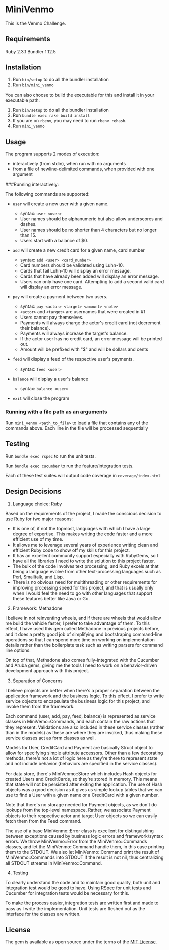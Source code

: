 # MiniVenmo

This is the Venmo Challenge.

## Requirements

Ruby 2.3.1
Bundler 1.12.5

## Installation

1. Run `bin/setup` to do all the bundler installation
2. Run `bin/mini_venmo`

You can also choose to build the executable for this and install it in your executable path:

1. Run `bin/setup` to do all the bundler installation
2. Run `bundle exec rake build install`
3. If you are on `rbenv`, you may need to run `rbenv rehash`.
4. Run `mini_venmo`

## Usage

The program supports 2 modes of execution:
* interactively (from stdin), when run with no arguments
* from a file of newline-delimited commands, when provided with one argument

###Running interactively:

The following commands are supported:

* `user` will create a new user with a given name.
  * syntax: `user <user>`
  * User names should be alphanumeric but also allow underscores and dashes.
  * User names should be no shorter than 4 characters but no longer than 15.
  * Users start with a balance of $0.

* `add` will create a new credit card for a given name, card number
  * syntax: `add <user> <card_number>`
  * Card numbers should be validated using Luhn-10.
  * Cards that fail Luhn-10 will display an error message.
  * Cards that have already been added will display an error message.
  * Users can only have one card. Attempting to add a second valid card will display an error message.

* `pay` will create a payment between two users.
  * syntax: `pay <actor> <target> <amount> <note>`
  * `<actor>` and `<target>` are usernames that were created in #1
  * Users cannot pay themselves.
  * Payments will always charge the actor's credit card (not decrement their balance).
  * Payments will always increase the target's balance.
  * If the actor user has no credit card, an error message will be printed out.
  * Amount will be prefixed with "$" and will be dollars and cents

* `feed` will display a feed of the respective user's payments.
  * syntax: `feed <user>`

* `balance` will display a user's balance
  * syntax: `balance <user>`

* `exit` will close the program

### Running with a file path as an arguments

Run `mini_venmo <path_to_file>` to load a file that contains any of the commands above. Each line in the file will be processed
sequentially

## Testing

Run `bundle exec rspec` to run the unit tests.

Run `bundle exec cucumber` to run the feature/integration tests.

Each of these test suites will output code coverage in `coverage/index.html`

## Design Decisions

1. Language choice: Ruby

  Based on the requirements of the project, I made the conscious decision to use Ruby for two major reasons:

  - It is one of, if not the topmost, languages with which I have a large degree of expertise.
    This makes writing the code faster and a more efficient use of my time.
  - It allows me to leverage several years of experience writing clean and efficient Ruby code to show off
    my skills for this project.
  - It has an excellent community support especially with RubyGems, so I have all the libraries I need to
    write the solution to this project faster.
  - The bulk of the code involves text processing, and Ruby excels at that being a language evolve from
    other text-processing languages such as Perl, Smalltalk, and Lisp.
  - There is no obvious need for multithreading or other requirements for improving processing speed for this project,
    and that is usually only when I would feel the need to go with other languages that support these features
    better like Java or Go.

2. Framework: Methadone

  I believe in not reinventing wheels, and if there are wheels that would allow me build the vehicle faster, I prefer
  to take advantage of them. To this effect, I have used this gem called Methadone in previous projects before, and
  it does a pretty good job of simplifying and bootstraping command-line operations so that I can spend more time
  on working on implementation details rather than the boilerplate task such as writing parsers for command line options.

  On top of that, Methadone also comes fully-integrated with the Cucumber and Aruba gems, giving me the tools I need to
  work on a behavior-driven development approach with this project.

3. Separation of Concerns

  I believe projects are better when there's a proper separation between the application framework and the business logic.
  To this effect, I prefer to write service objects to encapsulate the business logic for this project, and invoke them from the framework.

  Each command (user, add, pay, feed, balance) is represented as service classes in MiniVemo::Commands, and each contain the raw
  actions that they represent. Validations are also included in these service classes (rather than in the models) as
  these are where they are invoked, thus making these service classes act as form classes as well.

  Models for User, CreditCard and Payment are basically Struct object to allow for specifying simple attribute accessors. Other than
  a few decorating methods, there's not a lot of logic here as they're there to represent state and not include behavior (behaviors are
  specified in the service classes).

  For data store, there's MiniVenmo::Store which includes Hash objects for created Users and CreditCards, so they're stored in memory.
  This means that state will not be persisted after exiting the application. The use of Hash objects was a good decision as it gives
  us simple lookup tables that we can use to find a User with a given name or a CreditCard with a given number.

  Note that there's no storage needed for Payment objects, as we don't do lookups from the top-level namespace. Rather, we associate
  Payment objects to their respective actor and target User objects so we can easily fetch them from the Feed command.

  The use of a base MiniVenmo::Error class is excellent for distinguishing between exceptions caused by business logic errors and
  framework/syntax errors. We throw MiniVenmo::Error from the MiniVenmo::Commands classes, and let the MiniVenmo::Command handle
  them, in this case printing them to the STDOUT. We also let MiniVenmo::Command print the result of MiniVenmo::Commands into STDOUT
  if the result is not nil, thus centralizing all STDOUT streams in MiniVenmo::Command.

4. Testing

  To clearly understand the code and to maintain good quality, both unit and integration test would be good to have.
  Using RSpec for unit tests and Cucumber for integration tests would be necessary for this.

  To make the process easier, integration tests are written first and made to pass as I write the implementation. Unit tests are fleshed
  out as the interface for the classes are written.

## License

The gem is available as open source under the terms of the [MIT License](http://opensource.org/licenses/MIT).
